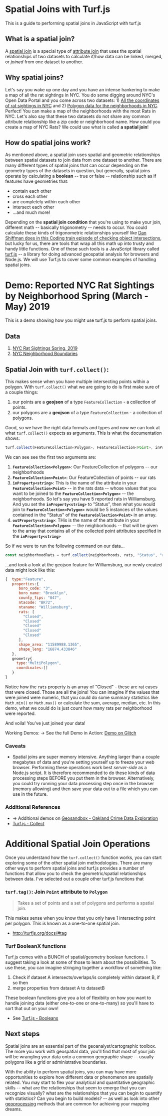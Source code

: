 # Spatial Joins with Turf.js

This is a guide to performing spatial joins in JavaScript with turf.js

## What is a spatial join?

A [spatial join](https://gisgeography.com/spatial-join/) is a special type of [attribute join](https://desktop.arcgis.com/en/arcmap/latest/manage-data/tables/joining-attributes-in-one-table-to-another.htm) that uses the spatial relationships of two datasets to calculate if/how data can be linked, merged, or *joined* from one dataset to another.

## Why spatial joins?

Let's say you wake up one day and you have an intense hankering to make a map of all the rat sightings in NYC. You do some digging around NYC's Open Data Portal and you come across two datasets: 1) [All the coordinates of rat sightings in NYC](https://data.cityofnewyork.us/Social-Services/Rat-Sightings/3q43-55fe) and 2) [Polygon data for the neighborhoods in NYC](https://data.cityofnewyork.us/City-Government/Neighborhood-Tabulation-Areas-NTA-/cpf4-rkhq). Perfect! You can make a map of the neighborhoods with the most Rats in NYC. Let's also say that these two datasets do not share any common attribute relationship like a zip code or neighborhood name. How could you create a map of NYC Rats? We could use what is called **a spatial join**!

## How do spatial joins work?

As mentioned above, a spatial join uses spatial and geometric relationships between spatial datasets to join data from one dataset to another. There are many different types of spatial joins that can occur depending on the geometry types of the datasets in question, but generally, spatial joins operate by calculating a **boolean** -- true or false -- relationship such as if features have geometries that:
* contain each other
* cross each other
* are completely within each other
* intersect each other
* ...and much more!

Depending on the **spatial join condition** that you're using to make your join, different math -- basically trigonometry -- needs to occur. You could calculate these kinds of trigonometric relationships yourself like [Dan Shiffman does in this Coding train episode of checking object intersections](https://www.youtube.com/watch?v=uAfw-ko3kB8), but lucky for us, there are tools that wrap all this math up into trusty and handy little functions. One of these such tools is a JavaScript library called [turf.js](http://turfjs.org/) -- a library for doing advanced geospatial analysis for browsers and Node.js. We will use Turf.js to cover some common examples of handling spatial joins.

# Demo: Reported NYC Rat Sightings by Neighborhood Spring (March - May) 2019 

This is a demo showing how you might use turf.js to perform spatial joins. 

## Data

1. [NYC Rat Sightings Spring, 2019](https://cdn.glitch.com/f5a2b4da-5cc8-4470-8491-987d3d2df694%2Frat-sightings-2019--spring.geojson?v=1586727112264)
2. [NYC Neighborhood Boundaries](https://cdn.glitch.com/f5a2b4da-5cc8-4470-8491-987d3d2df694%2Fnyc-neighborhoods.geojson?v=1586725147499)

## Spatial Join with `turf.collect()`: 

This makes sense when you have multiple intersecting points within a polygon. With `turf.collect()` what we are going to do is first make sure of a couple things:
1. our points are a **geojson** of a type `FeatureCollection` - a collection of points.
2. our polygons are a **geojson** of a type `FeatureCollection` - a collection of polygons.

Good, so we have the right data formats and types and now we can look at what `turf.collect()` expects as arguments. This is what the documentation shows:

```js
turf.collect(FeatureCollection<Polygon>, FeatureCollection<Point>, inProperty<string>, outProperty<string>);
```

We can see see the first two arguments are:
1. **`FeatureCollection<Polygon>`**: Our FeatureCollection of polygons -- our neighborhoods
2. **`FeatureCollection<Point>`**: Our FeatureCollection of points -- our rats
3. **`inProperty<string>`**: This is the name of the attribute in your **`FeatureCollection<Point>`** -- in the rats data -- whose values that you want to be joined to the **`FeatureCollection<Polygon>`** -- the neighborhoods. So let's say you have 5 reported rats in Williamsburg. And you set the **`inProperty<string>`** to "Status", then what you would join to **`FeatureCollection<Polygon>`** would be 5 instances of the values contained in the "Status" of the **`FeatureCollection<Point>`** in an array.
4. **`outProperty<string>`**: THis is the name of the attribute in your **`FeatureCollection<Polygon>`** -- the neighborhoods -- that will be given to the array that contains all of the collected point attributes specified in the **`inProperty<string>`**

So if we were to run the following command on our data...

```js
const neighborhoodRats = turf.collect(neighborhoods, rats, "Status", "rats");
```

...and took a look at the geojson feature for Williamsburg, our newly created data might look like this:

```js
{  type:"Feature",
   properties:{ 
      boro_code: "3",
      boro_name: "Brooklyn",
      county_fips: "047",
      ntacode: "BK72",
      ntaname: "Williamsburg",
      rats: [
        "Closed",
        "Closed"
        "Closed"
        "Closed"
        "Closed"
      ],
      shape_area: "11589988.1365",
      shape_leng: "16874.433846"
   },
   geometry{
     type:"MultiPolygon",
     coordinates:[]
   }
}
```
Notice how the `rats` property is an array of "Closed" - these are rat cases that were closed. Those are all the joins! You can imagine if the values that were joined were numeric, that you could do some summary statistics like `Math.min()` or `Math.max()` or calculate the sum, average, median, etc. In this demo, what we could do is just count how many rats per neighborhood were reported. 

And voila! You've just joined your data! 

Working Demos:
→ See the full Demo in Action: [Demo on Glitch](https://glitch.com/edit/#!/spatial-joins-nyc-rats)

### Caveats
* Spatial joins are super memory intensive. Anything larger than a couple megabytes of data and you're setting yourself up to freeze your web browser. Performing these operations work best *server-side* as a Node.js script. It is therefore recommended to do these kinds of data processing steps BEFORE you put them in the browser. Alternatively, you could try running your data processing step once in the browser (memory allowing) and then save your data out to a file which you can use in the future.

### Additional References
* → Additional demos on [Geosandbox - Oakland Crime Data Exploration](https://joeyklee.github.io/geosandbox/oakland-crime.html)
* [Turf.js - Collect](http://turfjs.org/docs/#collect)


# Additional Spatial Join Operations

Once you understand how the `turf.collect()` function works, you can start exploring some of the other spatial join methodologies. There are many other ways to perform spatial joins and turf.js provides a number of functions that allow you to check the geometric/spatial relationships between data. I've selected out a couple other turf.js functions that 

### `turf.tag()`: Join `Point` attribute to `Polygon`
> Takes a set of points and a set of polygons and performs a spatial join.

This makes sense when you know that you only have 1 intersecting point per polygon. This is known as a one-to-one spatial join.

* http://turfjs.org/docs/#tag

### Turf BooleanX functions

Turf.js comes with a BUNCH of spatial/geometry boolean functions. I suggest taking a look at some of those to learn about the possibilities. To use these, you can imagine stringing together a workflow of something like:
1. Check if dataset A intersects/overlaps/is completely within dataset B, if so then
2. merge properties from dataset A to datasetB 

These boolean functions give you a lot of flexibiity on how you want to handle joining data (either one-to-one or one-to-many) so you'll have to sort that out on your own! 

* See [Turf.js - Booleans](http://turfjs.org/docs/#booleanContains)

<!-- ### Nearest Point
> Takes a reference point and a FeatureCollection of Features with Point geometries and returns the point from the FeatureCollection closest to the reference. This calculation is geodesic.

This is handy if you're trying to do an spatial join onto a point based on the closest point feature

* http://turfjs.org/docs/#nearestPoint -->

## Next steps

Spatial joins are an essential part of the geoanalyst/cartographic toolbox. The more you work with geospatial data, you'll find that most of your job will be wrangling your data onto a common geographic shape -- usually polygons like a grid or administrative boundaries. 

With the ability to perform spatial joins, you can may have more opportunities to explore how different data or phenomenon are spatially related. You may start to flex your analytical and quantitative geographic skills -- what are the relationships that seem to emerge that you can recognize visually? what are the relationships that you can begin to quantify with statistics? Can you begin to build models? -- as well as look into other [geoprocessing](https://gisgeography.com/geoprocessing-tools/) methods that are common for achieving your mapping dreams.



